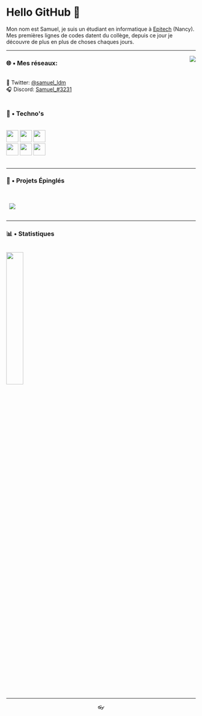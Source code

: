 # Hello GitHub 👋


Mon nom est Samuel, je suis un étudiant en informatique à [Epitech](https://www.epitech.eu/) (Nancy). Mes premières lignes de codes datent du collège, depuis ce jour je découvre de plus en plus de choses chaques jours.

---

<a  href="https://discord.com/users/239654425424035840">
	<img  src="https://lanyard.cnrad.dev/api/239654425424035840?hideTimestamp=true&idleMessage=Probably%20sleeping%20💤" align="right" />
</a>

### 🌐 • Mes réseaux:

<br />
🐤 Twitter: <a href="https://twitter.com/samuel_ldm">@samuel_ldm</a> <br />
🎧 Discord: <a href="https://discord.com/users/239654425424035840">Samuel_#3231</a> <br />
<br />

### 🔧 • Techno's

<br />
<div>
	<img width="32px" src="https://cdn.jsdelivr.net/gh/devicons/devicon/icons/javascript/javascript-plain.svg" />
	<img width="32px" src="https://cdn.jsdelivr.net/gh/devicons/devicon/icons/java/java-original.svg" />
	<img width="32px" src="https://cdn.jsdelivr.net/gh/devicons/devicon/icons/c/c-plain.svg" />
	<br />
	<img width="32px" src="https://cdn.jsdelivr.net/gh/devicons/devicon/icons/react/react-original.svg" />
	<img width="32px" src="https://cdn.jsdelivr.net/gh/devicons/devicon/icons/discordjs/discordjs-original.svg" />
	<img width="32px" src="https://cdn.jsdelivr.net/gh/devicons/devicon/icons/linux/linux-original.svg" />
</div>
<br />

---

### 📌 • Projets Épinglés

<br />
<a href="https://github.com/samldm/Website/">
  <img align="center" style="margin:1rem 0.5rem" src="https://github-readme-stats.vercel.app/api/pin/?username=samldm&repo=Website&theme=dracula" />
</a>
<br />

---

### 📊 • Statistiques

<br />
<div>
	<img width="30%" src="https://github-readme-stats.vercel.app/api/top-langs/?username=samldm&theme=dracula" />
	<!--<img width="45%" src="https://github-readme-stats.vercel.app/api?username=samldm&show_icons=true&theme=dracula" />-->
</div>

---

<p align="center">
   👓
</p>
